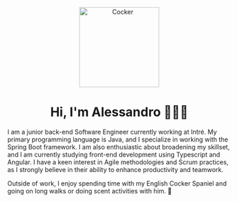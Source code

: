 <p align="center">
  <img src="https://github.com/rustedredswitch/rustedredswitch/blob/main/DALL%C2%B7E%202023-08-09%2016.20.50%20-%20blu%20roano%20puppy%20cocker%20in%20mountain%20painted%20by%20Jan%20Vermeer.png" alt="Cocker" width=180>
</p>
<h1 align="center">Hi, I'm Alessandro 👨🏻‍💻</h1>

<p>
I am a junior back-end Software Engineer currently working at Intré. My primary programming language is Java, and I specialize in working with the Spring Boot framework. I am also enthusiastic about broadening my skillset, and I am currently studying front-end development using Typescript and Angular. I have a keen interest in Agile methodologies and Scrum practices, as I strongly believe in their ability to enhance productivity and teamwork.
</p>
<p>
Outside of work, I enjoy spending time with my English Cocker Spaniel and going on long walks or doing scent activities with him. 🐾
</p>
